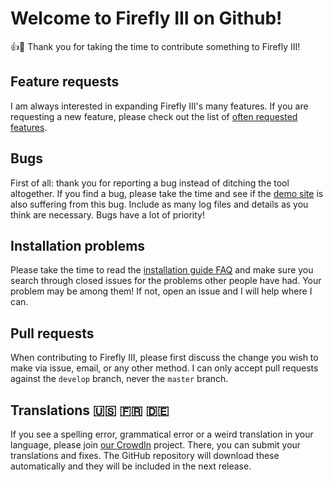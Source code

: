 # Welcome to Firefly III on Github!

:+1::tada: Thank you for taking the time to contribute something to Firefly III!

## Feature requests

I am always interested in expanding Firefly III's many features. If you are requesting a new feature, please check out the list of [often requested features](https://firefly-iii.github.io/requested-features/).

## Bugs

First of all: thank you for reporting a bug instead of ditching the tool altogether. If you find a bug, please take the time and see if the [demo site](https://firefly-iii.nder.be/) is also suffering from this bug. Include as many log files and details as you think are necessary. Bugs have a lot of priority! 

## Installation problems

Please take the time to read the [installation guide FAQ](https://firefly-iii.github.io/installation-guide-faq/) and make sure you search through closed issues for the problems other people have had. Your problem may be among them! If not, open an issue and I will help where I can.

## Pull requests

When contributing to Firefly III, please first discuss the change you wish to make via issue, email, or any other method. I can only accept pull requests against the `develop` branch, never the `master` branch.

## Translations :us: :fr: :de:

If you see a spelling error, grammatical error or a weird translation in your language, please join [our CrowdIn](https://crowdin.com/project/firefly-iii) project. There, you can submit your translations and fixes. The GitHub repository will download these automatically and they will be included in the next release.
